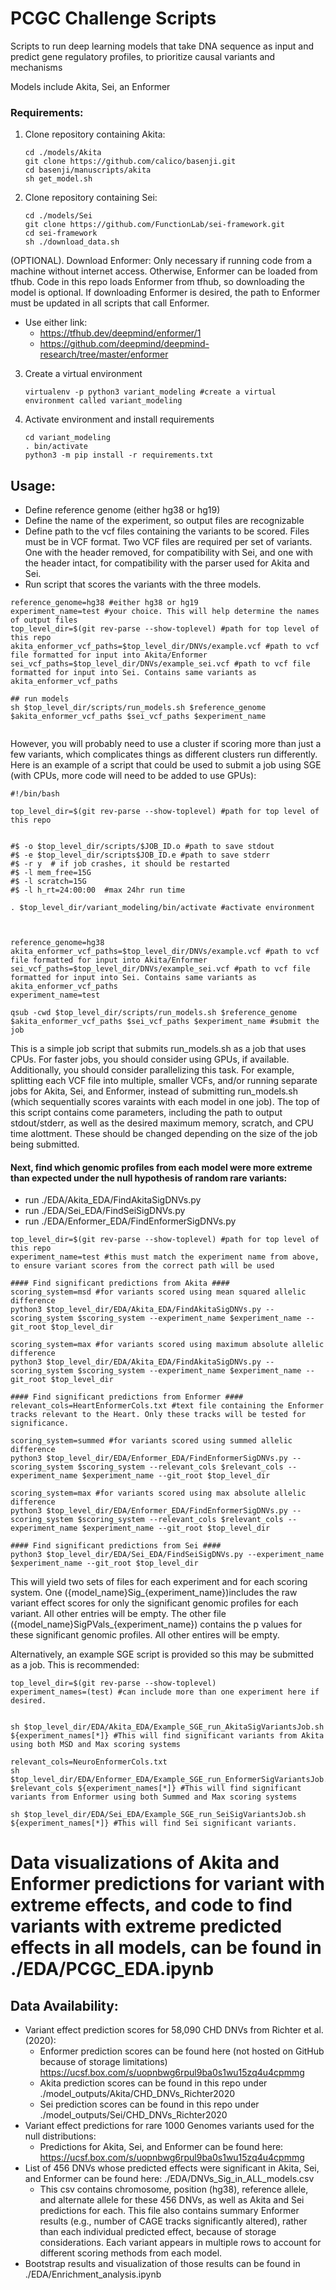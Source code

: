 # PCGC Challenge Scripts
 Scripts to run deep learning models that take DNA sequence as input and predict gene regulatory profiles, to prioritize causal variants and mechanisms

Models include Akita, Sei, an Enformer


### Requirements:
1. Clone repository containing Akita:

	``` 
	cd ./models/Akita
	git clone https://github.com/calico/basenji.git
	cd basenji/manuscripts/akita
	sh get_model.sh
	```
2. Clone repository containing Sei:
	``` 
	cd ./models/Sei
	git clone https://github.com/FunctionLab/sei-framework.git
	cd sei-framework
	sh ./download_data.sh
	```

(OPTIONAL). Download Enformer: Only necessary if running code from a machine without internet access. Otherwise, Enformer can be loaded from tfhub. Code in this repo loads Enformer from tfhub, so downloading the model is optional. If downloading Enformer is desired, the path to Enformer must be updated in all scripts that call Enformer.
* Use either link:
	* https://tfhub.dev/deepmind/enformer/1
	* https://github.com/deepmind/deepmind-research/tree/master/enformer

3. Create a virtual environment
	```
	virtualenv -p python3 variant_modeling #create a virtual environment called variant_modeling
	```
4. Activate environment and install requirements
	```
	cd variant_modeling
	. bin/activate
	python3 -m pip install -r requirements.txt
	```



## Usage:
* Define reference genome (either hg38 or hg19)
* Define the name of the experiment, so output files are recognizable
* Define path to the vcf files containing the variants to be scored. Files must be in VCF format. Two VCF files are required per set of variants. One with the header removed, for compatibility with Sei, and one with the header intact, for compatibility with the parser used for Akita and Sei.
* Run script that scores the variants with the three models.
```
reference_genome=hg38 #either hg38 or hg19
experiment_name=test #your choice. This will help determine the names of output files
top_level_dir=$(git rev-parse --show-toplevel) #path for top level of this repo
akita_enformer_vcf_paths=$top_level_dir/DNVs/example.vcf #path to vcf file formatted for input into Akita/Enformer
sei_vcf_paths=$top_level_dir/DNVs/example_sei.vcf #path to vcf file formatted for input into Sei. Contains same variants as akita_enformer_vcf_paths

## run models
sh $top_level_dir/scripts/run_models.sh $reference_genome $akita_enformer_vcf_paths $sei_vcf_paths $experiment_name 


```

However, you will probably need to use a cluster if scoring more than just a few variants, which complicates things as different clusters run differently. Here is an example of a script that could be used to submit a job using SGE (with CPUs, more code will need to be added to use GPUs):

```
#!/bin/bash

top_level_dir=$(git rev-parse --show-toplevel) #path for top level of this repo


#$ -o $top_level_dir/scripts/$JOB_ID.o #path to save stdout
#$ -e $top_level_dir/scripts$JOB_ID.e #path to save stderr
#$ -r y  # if job crashes, it should be restarted                                                        
#$ -l mem_free=15G                 
#$ -l scratch=15G                  
#$ -l h_rt=24:00:00  #max 24hr run time           
                                   
. $top_level_dir/variant_modeling/bin/activate #activate environment



reference_genome=hg38
akita_enformer_vcf_paths=$top_level_dir/DNVs/example.vcf #path to vcf file formatted for input into Akita/Enformer
sei_vcf_paths=$top_level_dir/DNVs/example_sei.vcf #path to vcf file formatted for input into Sei. Contains same variants as akita_enformer_vcf_paths
experiment_name=test

qsub -cwd $top_level_dir/scripts/run_models.sh $reference_genome $akita_enformer_vcf_paths $sei_vcf_paths $experiment_name #submit the job

```
This is a simple job script that submits run_models.sh as a job that uses CPUs. For faster jobs, you should consider using GPUs, if available. Additionally, you should consider parallelizing this task. For example, splitting each VCF file into multiple, smaller VCFs, and/or running separate jobs for Akita, Sei, and Enformer, instead of submitting run_models.sh (which sequentially scores varaints with each model in one job). The top of this script contains come parameters, including the path to output stdout/stderr, as well as the desired maximum memory, scratch, and CPU time alottment. These should be changed depending on the size of the job being submitted.



#### Next, find which genomic profiles from each model were more extreme than expected under the null hypothesis of random rare variants:
* run ./EDA/Akita_EDA/FindAkitaSigDNVs.py
* run ./EDA/Sei_EDA/FindSeiSigDNVs.py
* run ./EDA/Enformer_EDA/FindEnformerSigDNVs.py
```
top_level_dir=$(git rev-parse --show-toplevel) #path for top level of this repo
experiment_name=test #this must match the experiment name from above, to ensure variant scores from the correct path will be used

#### Find significant predictions from Akita ####
scoring_system=msd #for variants scored using mean squared allelic difference
python3 $top_level_dir/EDA/Akita_EDA/FindAkitaSigDNVs.py --scoring_system $scoring_system --experiment_name $experiment_name --git_root $top_level_dir

scoring_system=max #for variants scored using maximum absolute allelic difference
python3 $top_level_dir/EDA/Akita_EDA/FindAkitaSigDNVs.py --scoring_system $scoring_system --experiment_name $experiment_name --git_root $top_level_dir

#### Find significant predictions from Enformer ####
relevant_cols=HeartEnformerCols.txt #text file containing the Enformer tracks relevant to the Heart. Only these tracks will be tested for significance.

scoring_system=summed #for variants scored using summed allelic difference
python3 $top_level_dir/EDA/Enformer_EDA/FindEnformerSigDNVs.py --scoring_system $scoring_system --relevant_cols $relevant_cols --experiment_name $experiment_name --git_root $top_level_dir

scoring_system=max #for variants scored using max absolute allelic difference
python3 $top_level_dir/EDA/Enformer_EDA/FindEnformerSigDNVs.py --scoring_system $scoring_system --relevant_cols $relevant_cols --experiment_name $experiment_name --git_root $top_level_dir

#### Find significant predictions from Sei ####
python3 $top_level_dir/EDA/Sei_EDA/FindSeiSigDNVs.py --experiment_name $experiment_name --git_root $top_level_dir
```
This will yield two sets of files for each experiment and for each scoring system. One ({model_name}Sig_{experiment_name})includes the raw variant effect scores for only the significant genomic profiles for each variant. All other entries will be empty. The other file ({model_name}SigPVals_{experiment_name}) contains the p values for these significant genomic profiles. All other entires will be empty.

Alternatively, an example SGE script is provided so this may be submitted as a job. This is recommended: 
```
top_level_dir=$(git rev-parse --show-toplevel)
experiment_names=(test) #can include more than one experiment here if desired.


sh $top_level_dir/EDA/Akita_EDA/Example_SGE_run_AkitaSigVariantsJob.sh ${experiment_names[*]} #This will find significant variants from Akita using both MSD and Max scoring systems

relevant_cols=NeuroEnformerCols.txt
sh $top_level_dir/EDA/Enformer_EDA/Example_SGE_run_EnformerSigVariantsJob.sh $relevant_cols ${experiment_names[*]} #This will find significant variants from Enformer using both Summed and Max scoring systems

sh $top_level_dir/EDA/Sei_EDA/Example_SGE_run_SeiSigVariantsJob.sh  ${experiment_names[*]} #This will find Sei significant variants.

```

# Data visualizations of Akita and Enformer predictions for variant with extreme effects, and code to find variants with extreme predicted effects in all models, can be found in ./EDA/PCGC_EDA.ipynb


## Data Availability:
* Variant effect prediction scores for 58,090 CHD DNVs from Richter et al. (2020):
	* Enformer prediction scores can be found here (not hosted on GitHub because of storage limitations) https://ucsf.box.com/s/uopnbwg6rpul9ba0s1wu15zq4u4cpmmg
	* Akita prediction scores can be found in this repo under ./model_outputs/Akita/CHD_DNVs_Richter2020
	* Sei prediction scores can be found in this repo under ./model_outputs/Sei/CHD_DNVs_Richter2020
* Variant effect predictions for rare 1000 Genomes variants used for the null distributions:
	* Predictions for Akita, Sei, and Enformer can be found here: https://ucsf.box.com/s/uopnbwg6rpul9ba0s1wu15zq4u4cpmmg
* List of 456 DNVs whose predicted effects were significant in Akita, Sei, and Enformer can be found here: ./EDA/DNVs_Sig_in_ALL_models.csv
	* This csv contains chromosome, position (hg38), reference allele, and alternate allele for these 456 DNVs, as well as Akita and Sei predictions for each. This file also contains summary Enformer results (e.g., number of CAGE tracks significantly altered), rather than each individual predicted effect, because of storage considerations. Each variant appears in multiple rows to account for different scoring methods from each model. 
* Bootstrap results and visualization of those results can be found in ./EDA/Enrichment_analysis.ipynb
